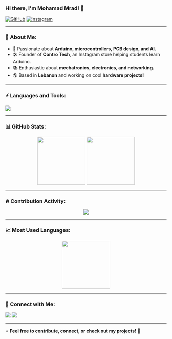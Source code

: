### Hi there, I'm **Mohamad Mrad**! 👋

[![GitHub](https://img.shields.io/badge/GitHub-mhmdmrad-181717?style=flat-square&logo=github)](https://github.com/mhmdmrad)
[![Instagram](https://img.shields.io/badge/Instagram-@controtech.lb-E4405F?style=flat-square&logo=instagram&logoColor=white)](https://instagram.com/controtech.lb)

---

### 🚀 About Me:
- 🔧 Passionate about **Arduino, microcontrollers, PCB design, and AI.**
- 🛠️ Founder of **Contro Tech**, an Instagram store helping students learn Arduino.
- 📚 Enthusiastic about **mechatronics, electronics, and networking.**
- 🌎 Based in **Lebanon** and working on cool **hardware projects!**

---

### ⚡ Languages and Tools:

<p align="left">
  <img src="https://skillicons.dev/icons?i=arduino,raspberrypi,cpp,python,html,css,js,linux,vscode,git,github,ai" />
</p>

---

### 📊 GitHub Stats:

<div align="center">
  <img src="https://github-readme-stats.vercel.app/api?username=mhmdmrad&show_icons=true&theme=dark&hide_border=true" height="150px" />
  <img src="https://github-readme-streak-stats.herokuapp.com/?user=mhmdmrad&theme=dark&hide_border=true" height="150px" />
</div>

---

### 🔥 Contribution Activity:
<div align="center">
  <img src="https://github-readme-activity-graph.cyclic.app/graph?username=mhmdmrad&theme=github-dark&hide_border=true" />
</div>

---

### 📈 Most Used Languages:
<div align="center">
  <img src="https://github-readme-stats.vercel.app/api/top-langs/?username=mhmdmrad&layout=compact&theme=dark&hide_border=true" height="150px" />
</div>

---

### 🚀 Connect with Me:
<p align="left">
  <a href="https://github.com/mhmdmrad" target="_blank"><img src="https://img.shields.io/badge/GitHub-181717?style=for-the-badge&logo=github&logoColor=white" /></a>
  <a href="https://instagram.com/controtech.lb" target="_blank"><img src="https://img.shields.io/badge/Instagram-E4405F?style=for-the-badge&logo=instagram&logoColor=white" /></a>
</p>

---

⭐ **Feel free to contribute, connect, or check out my projects!** 🚀
